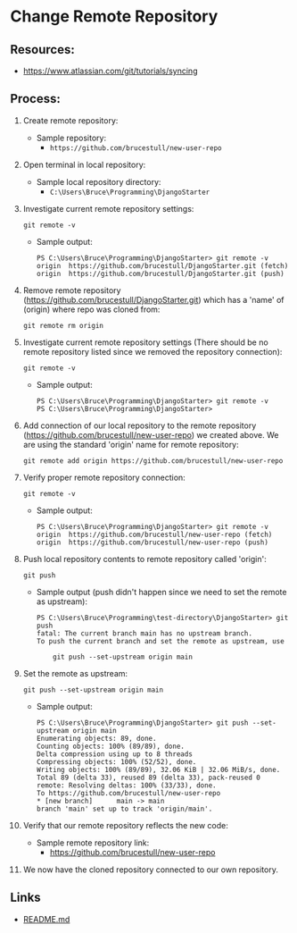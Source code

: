 # Change Remote Repository

## Resources:
* https://www.atlassian.com/git/tutorials/syncing

## Process:

1. Create remote repository:
    * Sample repository:
        * `https://github.com/brucestull/new-user-repo`

1. Open terminal in local repository:
    * Sample local repository directory:
        * `C:\Users\Bruce\Programming\DjangoStarter`

1. Investigate current remote repository settings:
    ```
    git remote -v
    ```
    * Sample output:
        ```
        PS C:\Users\Bruce\Programming\DjangoStarter> git remote -v
        origin  https://github.com/brucestull/DjangoStarter.git (fetch)
        origin  https://github.com/brucestull/DjangoStarter.git (push)
        ```
1. Remove remote repository (https://github.com/brucestull/DjangoStarter.git) which has a 'name' of (origin) where repo was cloned from:
    ```
    git remote rm origin
    ```

1. Investigate current remote repository settings (There should be no remote repository listed since we removed the repository connection):
    ```
    git remote -v
    ```
    * Sample output:
        ```
        PS C:\Users\Bruce\Programming\DjangoStarter> git remote -v
        PS C:\Users\Bruce\Programming\DjangoStarter>
        ```

1. Add connection of our local repository to the remote repository (https://github.com/brucestull/new-user-repo) we created above. We are using the standard 'origin' name for remote repository:
    ```
    git remote add origin https://github.com/brucestull/new-user-repo
    ```

1. Verify proper remote repository connection:
    ```
    git remote -v
    ```
    * Sample output:
        ```
        PS C:\Users\Bruce\Programming\DjangoStarter> git remote -v
        origin  https://github.com/brucestull/new-user-repo (fetch)
        origin  https://github.com/brucestull/new-user-repo (push)
        ```

1. Push local repository contents to remote repository called 'origin':
    ```
    git push
    ```
    * Sample output (push didn't happen since we need to set the remote as upstream):
        ```
        PS C:\Users\Bruce\Programming\test-directory\DjangoStarter> git push
        fatal: The current branch main has no upstream branch.
        To push the current branch and set the remote as upstream, use

            git push --set-upstream origin main
        ```

1. Set the remote as upstream:
    ```
    git push --set-upstream origin main
    ```
    * Sample output:
        ```
        PS C:\Users\Bruce\Programming\DjangoStarter> git push --set-upstream origin main
        Enumerating objects: 89, done.
        Counting objects: 100% (89/89), done.
        Delta compression using up to 8 threads
        Compressing objects: 100% (52/52), done.
        Writing objects: 100% (89/89), 32.06 KiB | 32.06 MiB/s, done.
        Total 89 (delta 33), reused 89 (delta 33), pack-reused 0
        remote: Resolving deltas: 100% (33/33), done.
        To https://github.com/brucestull/new-user-repo
        * [new branch]      main -> main
        branch 'main' set up to track 'origin/main'.
        ```

1. Verify that our remote repository reflects the new code:
    * Sample remote repository link:
        * https://github.com/brucestull/new-user-repo

1. We now have the cloned repository connected to our own repository.

## Links
* [README.md](../README.md)